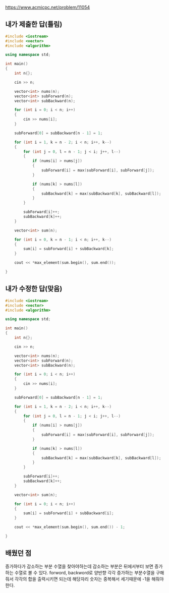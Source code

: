 https://www.acmicpc.net/problem/11054

내가 제출한 답(틀림)
----------
```cpp
#include <iostream>
#include <vector>
#include <algorithm>

using namespace std;

int main()
{
	int n{};

	cin >> n;

	vector<int> nums(n);
	vector<int> subForward(n);
	vector<int> subBackward(n);

	for (int i = 0; i < n; i++)
	{
		cin >> nums[i];
	}

	subForward[0] = subBackward[n - 1] = 1;

	for (int i = 1, k = n - 2; i < n; i++, k--)
	{
		for (int j = 0, l = n - 1; j < i; j++, l--)
		{
			if (nums[i] > nums[j])
			{
				subForward[i] = max(subForward[i], subForward[j]);
			}

			if (nums[k] > nums[l])
			{
				subBackward[k] = max(subBackward[k], subBackward[l]);
			}
		}

		subForward[i]++;
		subBackward[k]++;
	}

	vector<int> sum(n);

	for (int i = 0, k = n - 1; i < n; i++, k--)
	{
		sum[i] = subForward[i] + subBackward[k];
	}

	cout << *max_element(sum.begin(), sum.end());

}
```

내가 수정한 답(맞음)
---------------
```cpp
#include <iostream>
#include <vector>
#include <algorithm>

using namespace std;

int main()
{
	int n{};

	cin >> n;

	vector<int> nums(n);
	vector<int> subForward(n);
	vector<int> subBackward(n);

	for (int i = 0; i < n; i++)
	{
		cin >> nums[i];
	}

	subForward[0] = subBackward[n - 1] = 1;

	for (int i = 1, k = n - 2; i < n; i++, k--)
	{
		for (int j = 0, l = n - 1; j < i; j++, l--)
		{
			if (nums[i] > nums[j])
			{
				subForward[i] = max(subForward[i], subForward[j]);
			}

			if (nums[k] > nums[l])
			{
				subBackward[k] = max(subBackward[k], subBackward[l]);
			}
		}

		subForward[i]++;
		subBackward[k]++;
	}

	vector<int> sum(n);

	for (int i = 0; i < n; i++)
	{
		sum[i] = subForward[i] + subBackward[i];
	}

	cout << *max_element(sum.begin(), sum.end()) - 1;

}
```

배웠던 점
-----------

증가하다가 감소하는 부분 수열을 찾아야하는데 감소하는 부분은 뒤에서부터 보면 증가하는 수열로 볼 수 있다. forword, backword로 양반향 각각 증가하는 부분수열을 구해줘서 각각의 합을 출력시키면 되는데 해당자리 숫자는 중복해서 세기때문에 -1을 해줘야한다.
